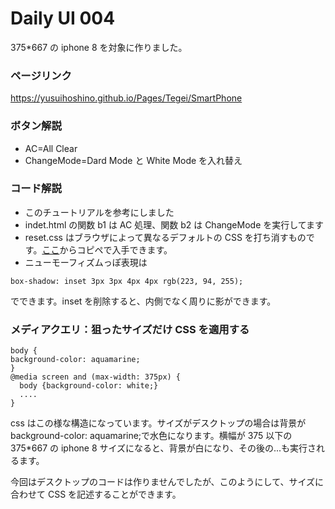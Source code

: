 # Daily UI 004

375\*667 の iphone 8 を対象に作りました。

### ページリンク

https://yusuihoshino.github.io/Pages/Tegei/SmartPhone

### ボタン解説

- AC=All Clear
- ChangeMode=Dard Mode と White Mode を入れ替え

### コード解説

- このチュートリアルを参考にしました
- indet.html の関数 b1 は AC 処理、関数 b2 は ChangeMode を実行してます
- reset.css はブラウザによって異なるデフォルトの CSS を打ち消すものです。[ここ](http://html5doctor.com/html-5-reset-stylesheet/)からコピペで入手できます。
- ニューモーフィズムっぽ表現は

```
box-shadow: inset 3px 3px 4px 4px rgb(223, 94, 255);
```

でできます。inset を削除すると、内側でなく周りに影ができます。

### メディアクエリ：狙ったサイズだけ CSS を適用する

```
body {
background-color: aquamarine;
}
@media screen and (max-width: 375px) {
  body {background-color: white;}
  ....
}
```

css はこの様な構造になっています。サイズがデスクトップの場合は背景が background-color: aquamarine;で水色になります。横幅が 375 以下の 375\*667 の iphone 8 サイズになると、背景が白になり、その後の...も実行されるます。

今回はデスクトップのコードは作りませんでしたが、このようにして、サイズに合わせて CSS を記述することができます。
